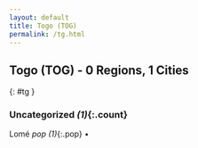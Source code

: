 ```yaml
---
layout: default
title: Togo (TOG)
permalink: /tg.html
---
```



## Togo (TOG) - 0 Regions, 1 Cities
{: #tg }





### Uncategorized _(1)_{:.count}


Lomé  _pop (1)_{:.pop} •


 
